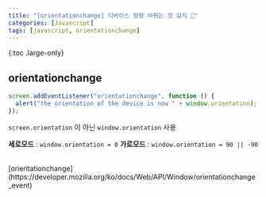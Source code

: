 ```yaml
---
title: "[orientationchange] 디바이스 방향 바뀌는 것 감지 🔁"
categories: [Javascript]
tags: [javascript, orientationchange]
---
```


{:toc .large-only}

## orientationchange

```js
screen.addEventListener("orientationchange", function () {
  alert("the orientation of the device is now " + window.orientation);
});
```

`screen.orientation` 이 아닌 `window.orientation` 사용

**세로모드** : `window.orientation = 0`
**가로모드** : `window.orientation = 90 || -90`

<br/>
[orientationchange](https://developer.mozilla.org/ko/docs/Web/API/Window/orientationchange_event)
